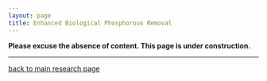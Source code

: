 ```yaml
---
layout: page
title: Enhanced Biological Phosphorous Removal
---
```

**Please excuse the absence of content. This page is under construction.**


___  
[back to main research page](../1-research.md)  
